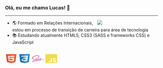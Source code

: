 ### Olá, eu me chamo Lucas! 👋
<hr><img align="right" width="200" src="https://media3.giphy.com/media/JIX9t2j0ZTN9S/giphy.gif?cid=ecf05e47gnu4xg1ilmqcd6orsc27it7rk5v9cb19vmp3s3p7&ep=v1_gifs_search&rid=giphy.gif&ct=g"/>

- :earth_americas: Formado em Relações Internacionais, estou em processo de transição de carreira para área de tecnologia
- :books: Estudando atualmente HTML5, CSS3 (SASS e frameworks CSS) e JavaScript

<div style="display: inline_block"><br>
  <img align="center" alt="Lucas-HTML" height="30" width="40" src="https://raw.githubusercontent.com/devicons/devicon/master/icons/html5/html5-original.svg">
  <img align="center" alt="Lucas-CSS" height="30" width="40" src="https://raw.githubusercontent.com/devicons/devicon/master/icons/css3/css3-original.svg">
  <img align="center" alt="Lucas-Sass" height="30" width="40" src="https://raw.githubusercontent.com/devicons/devicon/master/icons/sass/sass-original.svg">
  <img align="center" alt="Lucas-Js" height="30" width="40" src="https://raw.githubusercontent.com/devicons/devicon/master/icons/javascript/javascript-plain.svg">
</div>
